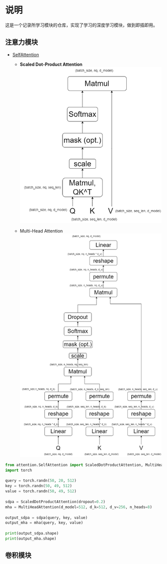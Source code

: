 # 说明
这是一个记录所学习模块的仓库，实现了学习的深度学习模块，做到即插即用。

## 注意力模块

* [SelfAttention](https://arxiv.org/abs/1706.03762)

  * **Scaled Dot-Product Attention**
  ![](./figure/ScaledDotProductAttention.png)

  * Multi-Head Attention
  ![](./figure/MultiHeadAttention.png)

```python
from attention.SelfAttention import ScaledDotProductAttention, MultiHeadAttention
import torch

query = torch.randn(50, 20, 512)
key = torch.randn(50, 49, 512)
value = torch.randn(50, 49, 512)

sdpa = ScaledDotProductAttention(dropout=0.2)
mha = MultiHeadAttention(d_model=512, d_k=512, d_v=256, n_heads=8)

output_sdpa = sdpa(query, key, value)
output_mha = mha(query, key, value)

print(output_sdpa.shape)
print(output_mha.shape)
```




## 卷积模块

